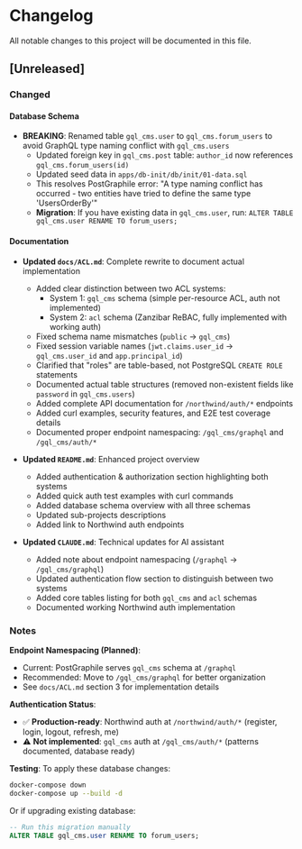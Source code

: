 # Changelog

All notable changes to this project will be documented in this file.

## [Unreleased]

### Changed

#### Database Schema
- **BREAKING**: Renamed table `gql_cms.user` to `gql_cms.forum_users` to avoid GraphQL type naming conflict with `gql_cms.users`
  - Updated foreign key in `gql_cms.post` table: `author_id` now references `gql_cms.forum_users(id)`
  - Updated seed data in `apps/db-init/db/init/01-data.sql`
  - This resolves PostGraphile error: "A type naming conflict has occurred - two entities have tried to define the same type 'UsersOrderBy'"
  - **Migration**: If you have existing data in `gql_cms.user`, run: `ALTER TABLE gql_cms.user RENAME TO forum_users;`

#### Documentation
- **Updated `docs/ACL.md`**: Complete rewrite to document actual implementation
  - Added clear distinction between two ACL systems:
    - System 1: `gql_cms` schema (simple per-resource ACL, auth not implemented)
    - System 2: `acl` schema (Zanzibar ReBAC, fully implemented with working auth)
  - Fixed schema name mismatches (`public` → `gql_cms`)
  - Fixed session variable names (`jwt.claims.user_id` → `gql_cms.user_id` and `app.principal_id`)
  - Clarified that "roles" are table-based, not PostgreSQL `CREATE ROLE` statements
  - Documented actual table structures (removed non-existent fields like `password` in `gql_cms.users`)
  - Added complete API documentation for `/northwind/auth/*` endpoints
  - Added curl examples, security features, and E2E test coverage details
  - Documented proper endpoint namespacing: `/gql_cms/graphql` and `/gql_cms/auth/*`

- **Updated `README.md`**: Enhanced project overview
  - Added authentication & authorization section highlighting both systems
  - Added quick auth test examples with curl commands
  - Added database schema overview with all three schemas
  - Updated sub-projects descriptions
  - Added link to Northwind auth endpoints

- **Updated `CLAUDE.md`**: Technical updates for AI assistant
  - Added note about endpoint namespacing (`/graphql` → `/gql_cms/graphql`)
  - Updated authentication flow section to distinguish between two systems
  - Added core tables listing for both `gql_cms` and `acl` schemas
  - Documented working Northwind auth implementation

### Notes

**Endpoint Namespacing (Planned)**:
- Current: PostGraphile serves `gql_cms` schema at `/graphql`
- Recommended: Move to `/gql_cms/graphql` for better organization
- See `docs/ACL.md` section 3 for implementation details

**Authentication Status**:
- ✅ **Production-ready**: Northwind auth at `/northwind/auth/*` (register, login, logout, refresh, me)
- ⚠️ **Not implemented**: `gql_cms` auth at `/gql_cms/auth/*` (patterns documented, database ready)

**Testing**:
To apply these database changes:
```bash
docker-compose down
docker-compose up --build -d
```

Or if upgrading existing database:
```sql
-- Run this migration manually
ALTER TABLE gql_cms.user RENAME TO forum_users;
```

